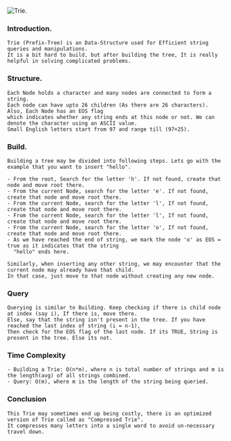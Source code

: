 ![Trie.](https://miro.medium.com/max/3264/1*sZOrNXzlQICVv5ePpav1-g.jpeg)


### Introduction.
    
    Trie (Prefix-Tree) is an Data-Structure used for Efficient string queries and manipulations.
    It is a bit hard to build, but after building the tree, It is really helpful in solving complicated problems.
    

### Structure.
    
    Each Node holds a character and many nodes are connected to form a string.
    Each node can have upto 26 children (As there are 26 characters). Also, Each Node has an EOS flag
    which indicates whether any string ends at this node or not. We can denote the character using an ASCII value.
    Small English letters start from 97 and range till (97+25).
    
### Build.

    Building a tree may be divided into following steps. Lets go with the example that you want to insert "hello".
    
    - From the root, Search for the letter 'h'. If not found, create that node and move root there.
    - From the current Node, search for the letter 'e'. If not found, create that node and move root there.
    - From the current Node, search for the letter 'l', If not found, create that node and move root there.
    - From the current Node, search for the letter 'l', If not found, create that node and move root there.
    - From the current Node, search for the letter 'o', If not found, create that node and move root there.
    - As we have reached the end of string, we mark the node 'o' as EOS = true as it indicates that the string 
      "hello" ends here.
      
    Similarly, when inserting any other string, we may encounter that the current node may already have that child.
    In that case, just move to that node without creating any new node.
    
### Query

    Querying is similar to Building. Keep checking if there is child node at index (say i), If there is, move there.
    Else, say that the string isn't present in the tree. If you have reached the last index of string (i = n-1),
    Then check for the EOS flag of the last node. If its TRUE, String is present in the tree. Else its not.
    
### Time Complexity

    - Building a Trie: O(n*m), where n is total number of strings and m is the length(avg) of all strings combined.
    - Query: O(m), where m is the length of the string being queried.

### Conclusion
    This Trie may sometimes end up being costly, there is an optimized version of Trie called as "Compressed Trie".
    It compresses many letters into a single word to avoid un-necessary travel down.
